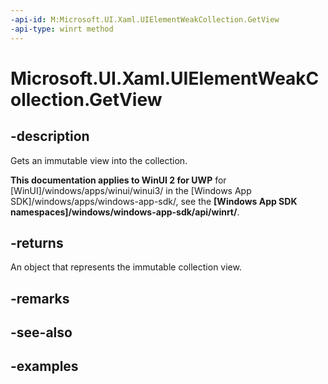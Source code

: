 ```yaml
---
-api-id: M:Microsoft.UI.Xaml.UIElementWeakCollection.GetView
-api-type: winrt method
---
```


<!-- Method syntax.
public IVectorView<UIElement> UIElementWeakCollection.GetView()
-->

# Microsoft.UI.Xaml.UIElementWeakCollection.GetView

## -description

Gets an immutable view into the collection.

**This documentation applies to WinUI 2 for UWP** for [WinUI]/windows/apps/winui/winui3/ in the [Windows App SDK]/windows/apps/windows-app-sdk/, see the **[Windows App SDK namespaces]/windows/windows-app-sdk/api/winrt/**.

## -returns

An object that represents the immutable collection view.

## -remarks

## -see-also

## -examples

